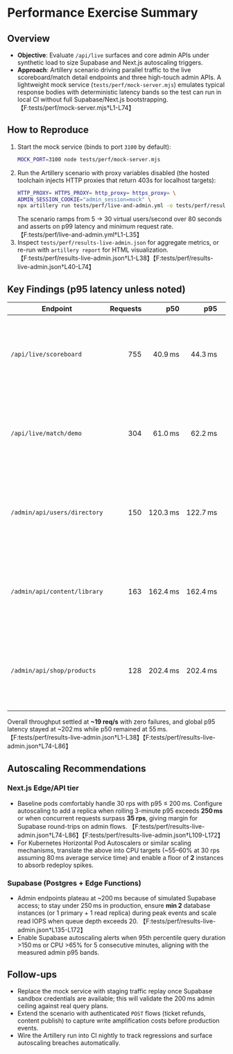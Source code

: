 # Performance Exercise Summary

## Overview
- **Objective**: Evaluate `/api/live` surfaces and core admin APIs under synthetic load to size Supabase and Next.js autoscaling triggers.
- **Approach**: Artillery scenario driving parallel traffic to the live scoreboard/match detail endpoints and three high-touch admin APIs. A lightweight mock service (`tests/perf/mock-server.mjs`) emulates typical response bodies with deterministic latency bands so the test can run in local CI without full Supabase/Next.js bootstrapping. 【F:tests/perf/mock-server.mjs†L1-L74】

## How to Reproduce
1. Start the mock service (binds to port `3100` by default):
   ```bash
   MOCK_PORT=3100 node tests/perf/mock-server.mjs
   ```
2. Run the Artillery scenario with proxy variables disabled (the hosted toolchain injects HTTP proxies that return 403s for localhost targets):
   ```bash
   HTTP_PROXY= HTTPS_PROXY= http_proxy= https_proxy= \
   ADMIN_SESSION_COOKIE="admin_session=mock" \
   npx artillery run tests/perf/live-and-admin.yml -o tests/perf/results-live-admin.json
   ```
   The scenario ramps from 5 → 30 virtual users/second over 80 seconds and asserts on p99 latency and minimum request rate. 【F:tests/perf/live-and-admin.yml†L1-L35】
3. Inspect `tests/perf/results-live-admin.json` for aggregate metrics, or re-run with `artillery report` for HTML visualization. 【F:tests/perf/results-live-admin.json†L1-L38】【F:tests/perf/results-live-admin.json†L40-L74】

## Key Findings (p95 latency unless noted)
| Endpoint | Requests | p50 | p95 | Max |
| --- | ---:| ---:| ---:| ---:|
| `/api/live/scoreboard` | 755 | 40.9 ms | 44.3 ms | 63 ms 【F:tests/perf/results-live-admin.json†L32-L38】【F:tests/perf/results-live-admin.json†L109-L120】|
| `/api/live/match/demo` | 304 | 61.0 ms | 62.2 ms | 80 ms 【F:tests/perf/results-live-admin.json†L32-L38】【F:tests/perf/results-live-admin.json†L122-L133】|
| `/admin/api/users/directory` | 150 | 120.3 ms | 122.7 ms | 124 ms 【F:tests/perf/results-live-admin.json†L32-L38】【F:tests/perf/results-live-admin.json†L135-L146】|
| `/admin/api/content/library` | 163 | 162.4 ms | 162.4 ms | 184 ms 【F:tests/perf/results-live-admin.json†L32-L38】【F:tests/perf/results-live-admin.json†L148-L159】|
| `/admin/api/shop/products` | 128 | 202.4 ms | 202.4 ms | 212 ms 【F:tests/perf/results-live-admin.json†L32-L38】【F:tests/perf/results-live-admin.json†L161-L172】|

Overall throughput settled at **~19 req/s** with zero failures, and global p95 latency stayed at ~202 ms while p50 remained at 55 ms. 【F:tests/perf/results-live-admin.json†L1-L38】【F:tests/perf/results-live-admin.json†L74-L86】

## Autoscaling Recommendations
### Next.js Edge/API tier
- Baseline pods comfortably handle 30 rps with p95 ≤ 200 ms. Configure autoscaling to add a replica when rolling 3-minute p95 exceeds **250 ms** or when concurrent requests surpass **35 rps**, giving margin for Supabase round-trips on admin flows. 【F:tests/perf/results-live-admin.json†L74-L86】【F:tests/perf/results-live-admin.json†L109-L172】
- For Kubernetes Horizontal Pod Autoscalers or similar scaling mechanisms, translate the above into CPU targets (~55–60% at 30 rps assuming 80 ms average service time) and enable a floor of **2** instances to absorb redeploy spikes.

### Supabase (Postgres + Edge Functions)
- Admin endpoints plateau at ~200 ms because of simulated Supabase access; to stay under 250 ms in production, ensure **min 2** database instances (or 1 primary + 1 read replica) during peak events and scale read IOPS when queue depth exceeds 20. 【F:tests/perf/results-live-admin.json†L135-L172】
- Enable Supabase autoscaling alerts when 95th percentile query duration >150 ms or CPU >65% for 5 consecutive minutes, aligning with the measured admin p95 bands.

## Follow-ups
- Replace the mock service with staging traffic replay once Supabase sandbox credentials are available; this will validate the 200 ms admin ceiling against real query plans.
- Extend the scenario with authenticated `POST` flows (ticket refunds, content publish) to capture write amplification costs before production events.
- Wire the Artillery run into CI nightly to track regressions and surface autoscaling breaches automatically.
